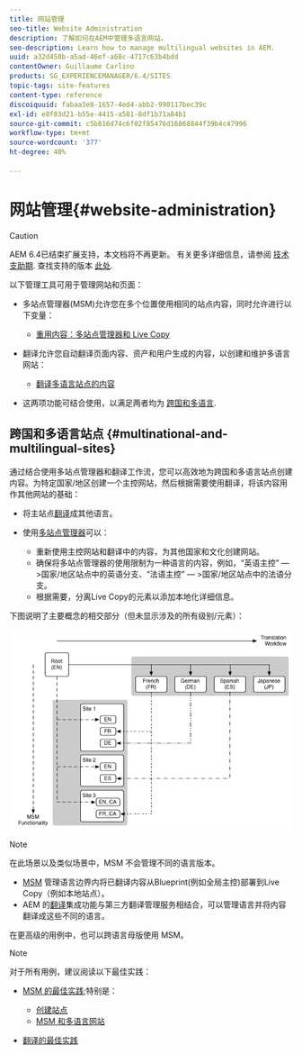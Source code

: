 ```yaml
---
title: 网站管理
seo-title: Website Administration
description: 了解如何在AEM中管理多语言网站。
seo-description: Learn how to manage multilingual websites in AEM.
uuid: a32d458b-a5ad-46ef-a68c-4717c63b4bdd
contentOwner: Guillaume Carlino
products: SG_EXPERIENCEMANAGER/6.4/SITES
topic-tags: site-features
content-type: reference
discoiquuid: fabaa3e8-1657-4ed4-abb2-990117bec39c
exl-id: e8f83d21-b55e-4415-a581-8df1b71a84b1
source-git-commit: c5b816d74c6f02f85476d16868844f39b4c47996
workflow-type: tm+mt
source-wordcount: '377'
ht-degree: 40%

---
```


# 网站管理{#website-administration}

>[!CAUTION]
>
>AEM 6.4已结束扩展支持，本文档将不再更新。 有关更多详细信息，请参阅 [技术支助期](https://helpx.adobe.com/cn/support/programs/eol-matrix.html). 查找支持的版本 [此处](https://experienceleague.adobe.com/docs/).

以下管理工具可用于管理网站和页面：

* 多站点管理器(MSM)允许您在多个位置使用相同的站点内容，同时允许进行以下变量：

   * [重用内容：多站点管理器和 Live Copy](/help/sites-administering/msm.md)

* 翻译允许您自动翻译页面内容、资产和用户生成的内容，以创建和维护多语言网站：

   * [翻译多语言站点的内容](/help/sites-administering/translation.md)

* 这两项功能可结合使用，以满足两者均为 [跨国和多语言](#multinational-and-multilingual-sites).

## 跨国和多语言站点 {#multinational-and-multilingual-sites}

通过结合使用多站点管理器和翻译工作流，您可以高效地为跨国和多语言站点创建内容。为特定国家/地区创建一个主控网站，然后根据需要使用翻译，将该内容用作其他网站的基础：

* 将主站点[翻译](/help/sites-administering/translation.md)成其他语言。

* 使用[多站点管理器](/help/sites-administering/msm.md)可以：

   * 重新使用主控网站和翻译中的内容，为其他国家和文化创建网站。
   * 确保将多站点管理器的使用限制为一种语言的内容，例如，“英语主控” — >国家/地区站点中的英语分支、“法语主控” — >国家/地区站点中的法语分支。
   * 根据需要，分离Live Copy的元素以添加本地化详细信息。

下图说明了主要概念的相交部分（但未显示涉及的所有级别/元素）：

![chlimage_1-71](assets/chlimage_1-71.png)

>[!NOTE]
>
>在此场景以及类似场景中，MSM 不会管理不同的语言版本。
>
>* [MSM](/help/sites-administering/msm.md) 管理语言边界内将已翻译内容从Blueprint(例如全局主控)部署到Live Copy（例如本地站点）。
>* AEM 的[翻译](/help/sites-administering/translation.md)集成功能与第三方翻译管理服务相结合，可以管理语言并将内容翻译成这些不同的语言。
>
>在更高级的用例中，也可以跨语言母版使用 MSM。

>[!NOTE]
>
>对于所有用例，建议阅读以下最佳实践：
>
>* [MSM 的最佳实践](/help/sites-administering/msm-best-practices.md);特别是：
   >
   >   * [创建站点](/help/sites-administering/msm-best-practices.md#create-site)
   >   * [MSM 和多语言网站](/help/sites-administering/msm-best-practices.md#msm-and-multilingual-websites)
>
>* [翻译的最佳实践](/help/sites-administering/tc-bp.md)

